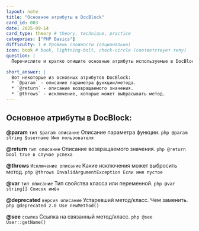 ```yaml
---
layout: note
title: "Основное атрибуты в DocBlock"
card_id: 003
date: 2025-09-14
card_type: theory # theory, technique, practice
categories: ["PHP Basics"]
difficulty: 1 # Уровень сложности (опционально)
icon: book # book, lightning-bolt, check-circle (соответствует типу)
question: |
  Перечислите и кратко опишите основные атрибуты используемые в DocBlock.

short_answer: |
  Вот некоторые из основных атрибутов DocBlock:
  * `@param` - описание параметра функции/метода.
  * `@return` - описание возвращаемого значения.
  * `@throws` - исключение, которые может выбрасывать метод.
---
```


## Основное атрибуты в DocBlock:

**@param** `тип $param описание`
Описание параметра функции.
```php @param string $username Имя пользователя```

**@return** `тип описание`
Описание возвращаемого значения.
```php @return bool true в случае успеха```

**@throws** `Исключение описание`
Какие исключения может выбросить метод.
```php @throws InvalidArgumentException Если имя пустое```

**@var** `тип описание`
Тип свойства класса или переменной.
```php @var string[] Список имён```

**@deprecated** `версия описание`
Устаревший метод/класс. Чем заменить.
```php @deprecated 2.0 Use newMethod()```

**@see** `ссылка`
Ссылка на связанный метод/класс.
```php @see User::getName()```
